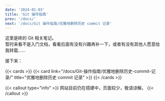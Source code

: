 ```yaml
---
date: '2024-01-03'
title: 'Git 操作指南'
prev: '/docs/'
next: '/docs/Git 操作指南/优雅地删除历史 commit 记录'
---
```


这里是砖的 Git 相关笔记。  
暂时来看不是入门文档，看看后面有没有兴趣再补一下，或者有没有其他人愿意给我转载……

接下来：

{{< cards >}}
  {{< card link="/docs/Git-操作指南/优雅地删除历史-commit-记录/" title="优雅地删除历史 commit 记录" >}}
{{< /cards >}}

{{< callout type="info" >}}
网站目前仍在搭建中，页面较少，敬请谅解。
{{< /callout >}}